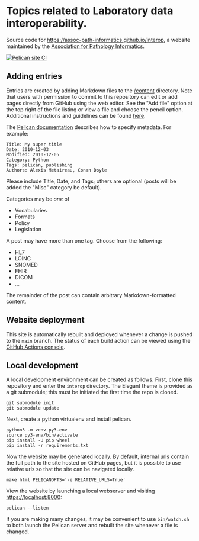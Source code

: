 # Topics related to Laboratory data interoperability.

Source code for <https://assoc-path-informatics.github.io/interop>, a
website maintained by the [Association for Pathology Informatics](https://pathologyinformatics.org).

[![Pelican site CI](https://github.com/assoc-path-informatics/interop/actions/workflows/pelican.yml/badge.svg)](https://github.com/assoc-path-informatics/interop/actions/workflows/pelican.yml)

## Adding entries

Entries are created by adding Markdown files to the
[/content](/content) directory. Note that users with permission to
commit to this repository can edit or add pages directly from GitHub
using the web editor. See the "Add file" option at the top right of
the file listing or view a file and choose the pencil
option. Additional instructions and guidelines can be found
[here](https://assoc-path-informatics.github.io/interop/pages/about.html).

The [Pelican documentation](https://docs.getpelican.com/en/latest/content.html#file-metadata)
describes how to specify metadata. For example:

```
Title: My super title
Date: 2010-12-03
Modified: 2010-12-05
Category: Python
Tags: pelican, publishing
Authors: Alexis Metaireau, Conan Doyle
```

Please include Title, Date, and Tags; others are optional (posts will
be added the "Misc" category be default).

Categories may be *one* of

- Vocabularies
- Formats
- Policy
- Legislation

A post may have more than one tag. Choose from the following:

- HL7
- LOINC
- SNOMED
- FHIR
- DICOM
- ...

The remainder of the post can contain arbitrary Markdown-formatted content.

## Website deployment

This site is automatically rebuilt and deployed whenever a change is
pushed to the ``main`` branch. The status of each build action can be
viewed using the
[GitHub Actions console](https://github.com/assoc-path-informatics/interop/actions).

## Local development

A local development environment can be created as follows. First,
clone this repository and enter the ``interop`` directory. The Elegant
theme is provided as a git submodule; this must be initiated the first
time the repo is cloned.

```
git submodule init
git submodule update
```

Next, create a python virtualenv and install pelican.

```
python3 -m venv py3-env
source py3-env/bin/activate
pip install -U pip wheel
pip install -r requirements.txt
```

Now the website may be generated locally. By default, internal urls
contain the full path to the site hosted on GitHub pages, but it is
possible to use relative urls so that the site can be navigated
locally.

```
make html PELICANOPTS='-e RELATIVE_URLS=True'
```

View the website by launching a local webserver and visiting <https://localhost:8000>:

```
pelican --listen
```

If you are making many changes, it may be convenient to use
``bin/watch.sh`` to both launch the Pelican server and rebuilt the
site whenever a file is changed.
